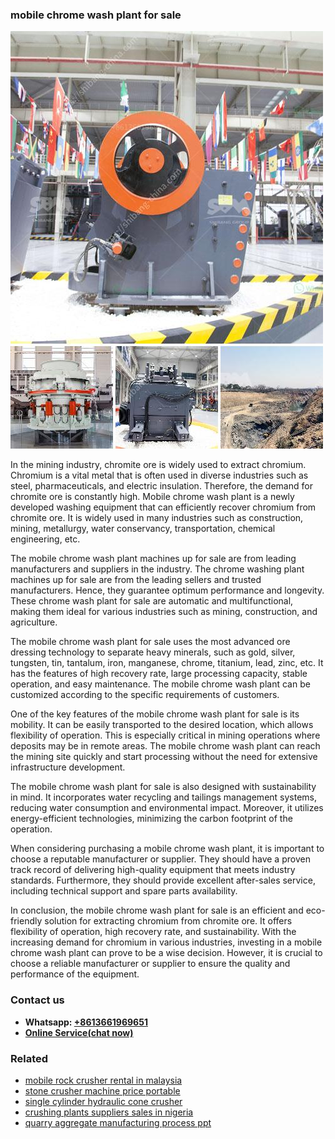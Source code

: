 <h3>mobile chrome wash plant for sale</h3><img src='1708322737.jpg' alt=''><p>In the mining industry, chromite ore is widely used to extract chromium. Chromium is a vital metal that is often used in diverse industries such as steel, pharmaceuticals, and electric insulation. Therefore, the demand for chromite ore is constantly high. Mobile chrome wash plant is a newly developed washing equipment that can efficiently recover chromium from chromite ore. It is widely used in many industries such as construction, mining, metallurgy, water conservancy, transportation, chemical engineering, etc.</p><p>The mobile chrome wash plant machines up for sale are from leading manufacturers and suppliers in the industry. The chrome washing plant machines up for sale are from the leading sellers and trusted manufacturers. Hence, they guarantee optimum performance and longevity. These chrome wash plant for sale are automatic and multifunctional, making them ideal for various industries such as mining, construction, and agriculture.</p><p>The mobile chrome wash plant for sale uses the most advanced ore dressing technology to separate heavy minerals, such as gold, silver, tungsten, tin, tantalum, iron, manganese, chrome, titanium, lead, zinc, etc. It has the features of high recovery rate, large processing capacity, stable operation, and easy maintenance. The mobile chrome wash plant can be customized according to the specific requirements of customers.</p><p>One of the key features of the mobile chrome wash plant for sale is its mobility. It can be easily transported to the desired location, which allows flexibility of operation. This is especially critical in mining operations where deposits may be in remote areas. The mobile chrome wash plant can reach the mining site quickly and start processing without the need for extensive infrastructure development.</p><p>The mobile chrome wash plant for sale is also designed with sustainability in mind. It incorporates water recycling and tailings management systems, reducing water consumption and environmental impact. Moreover, it utilizes energy-efficient technologies, minimizing the carbon footprint of the operation.</p><p>When considering purchasing a mobile chrome wash plant, it is important to choose a reputable manufacturer or supplier. They should have a proven track record of delivering high-quality equipment that meets industry standards. Furthermore, they should provide excellent after-sales service, including technical support and spare parts availability.</p><p>In conclusion, the mobile chrome wash plant for sale is an efficient and eco-friendly solution for extracting chromium from chromite ore. It offers flexibility of operation, high recovery rate, and sustainability. With the increasing demand for chromium in various industries, investing in a mobile chrome wash plant can prove to be a wise decision. However, it is crucial to choose a reliable manufacturer or supplier to ensure the quality and performance of the equipment.</p><h3>Contact us</h3><ul><li><strong>Whatsapp:&nbsp;<a href="https://wa.me/8613661969651">+8613661969651</a></strong></li><li><a href="https://swt.shibang-china.com/?git&amp;zhl&amp;mobile chrome wash plant for sale"><strong>Online Service(chat now)</strong></a></li></ul><h3>Related</h3><ul><li><a href='mobile rock crusher rental in malaysia.md'>mobile rock crusher rental in malaysia</a></li><li><a href='stone crusher machine price portable.md'>stone crusher machine price portable</a></li><li><a href='single cylinder hydraulic cone crusher.md'>single cylinder hydraulic cone crusher</a></li><li><a href='crushing plants suppliers sales in nigeria.md'>crushing plants suppliers sales in nigeria</a></li><li><a href='quarry aggregate manufacturing process ppt.md'>quarry aggregate manufacturing process ppt</a></li></ul>